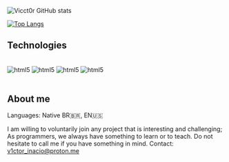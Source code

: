 
![Vicct0r GitHub stats](https://github-readme-stats.vercel.app/api?username=vicct0r&show_icons=true&theme=dark)

[![Top Langs](https://github-readme-stats.vercel.app/api/top-langs/?username=vicct0r&layout=donut)](https://github.com/anuraghazra/github-readme-stats)

## Technologies

<div style="display: inline_block"><br/>
    <img align="center" alt="html5" src="https://img.shields.io/badge/Linux-FCC624?style=for-the-badge&logo=linux&logoColor=black">
    <img align="center" alt="html5" src="https://img.shields.io/badge/Python-3776AB?style=for-the-badge&logo=python&logoColor=white">
    <img align="center" alt="html5" src="https://img.shields.io/badge/Django-092E20?style=for-the-badge&logo=django&logoColor=white">
    <img align="center" alt="html5" src="https://img.shields.io/badge/Heroku-430098?style=for-the-badge&logo=heroku&logoColor=white">
</div><br/>

## About me
Languages: Native BR🇧🇷, EN🇺🇸

I am willing to voluntarily join any project that is interesting and challenging; As programmers, we always have something to learn or to teach. Do not hesitate to call me if you have something in mind. Contact: v1ctor_inacio@proton.me



